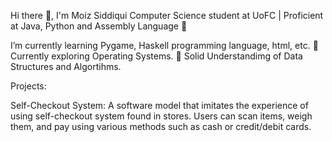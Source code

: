 Hi there 👋, I'm Moiz Siddiqui 
Computer Science student at UoFC | Proficient at Java, Python and Assembly Language 🌱 

I’m currently learning Pygame, Haskell programming language, html, etc. 🌱 
Currently exploring Operating Systems. 🌱 Solid Understandimg of Data Structures and Algortihms. 

Projects:

Self-Checkout System: A software model that imitates the experience of using self-checkout system found in stores. Users can scan items, weigh them, and pay using various methods such as cash or credit/debit cards.
